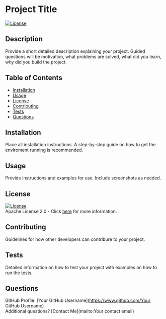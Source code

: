 # Project Title
[![License](https://img.shields.io/badge/License-Apache_2.0-blue.svg)](https://opensource.org/licenses/Apache-2.0)

## Description 
Provide a short detailed description explaining your project. Guided questions will be motivation, what problems are solved, what did you learn, why did you build the project.

## Table of Contents
- [Installation](#Installation)
- [Usage](#Usage)
- [License](#License)
- [Contributing](#Contributing)
- [Tests](#Tests)
- [Questions](#Questions)

## Installation
Place all installation instructions. A step-by-step guide on how to get the enviroment running is recommended.
      
## Usage
Provide instructions and examples for use. Include screenshots as needed.
      
## License
[![License](https://img.shields.io/badge/License-Apache_2.0-blue.svg)](https://opensource.org/licenses/Apache-2.0)  
Apache License 2.0 - Click [here](https://opensource.org/licenses/Apache-2.0) for more information.
      
## Contributing 
Guidelines for how other developers can contribure to your project.

## Tests
Detailed information on how to test your project with examples on how to run the tests.

## Questions
GitHub Profile: [Your GitHub Username](https://www.github.com/Your GitHub Username)  
Additional questions? [Contact Me](mailto:Your contact email)